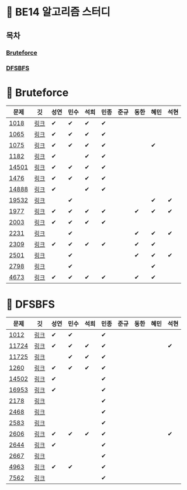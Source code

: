 # 🐶 BE14 알고리즘 스터디
## 목차
### [Bruteforce](#-bruteforce)
### [DFSBFS](#-dfsbfs)

# 📢 Bruteforce
| 문제 | &nbsp;&nbsp;깃&nbsp;&nbsp; | 성연 | 민수 | 석희 | 민종 | 준규 | 동한 | 혜민 | 석현 |
| ----- | :-----: | ----- | ----- | ----- | ----- | ----- | ----- | ----- | ----- |
|[1018](https://www.acmicpc.net/problem/1018)|[링크](./Bruteforce/Boj1018)|✔|✔|✔|✔|||||
|[1065](https://www.acmicpc.net/problem/1065)|[링크](./Bruteforce/Boj1065)|✔|✔|✔|✔|||||
|[1075](https://www.acmicpc.net/problem/1075)|[링크](./Bruteforce/Boj1075)|✔|✔|✔|✔|||✔||
|[1182](https://www.acmicpc.net/problem/1182)|[링크](./Bruteforce/Boj1182)|✔||✔|✔|||||
|[14501](https://www.acmicpc.net/problem/14501)|[링크](./Bruteforce/Boj14501)|✔|✔|✔|✔|||||
|[1476](https://www.acmicpc.net/problem/1476)|[링크](./Bruteforce/Boj1476)|✔|✔|✔|✔|||||
|[14888](https://www.acmicpc.net/problem/14888)|[링크](./Bruteforce/Boj14888)|✔||✔|✔|||||
|[19532](https://www.acmicpc.net/problem/19532)|[링크](./Bruteforce/Boj19532)||✔|||||✔|✔|
|[1977](https://www.acmicpc.net/problem/1977)|[링크](./Bruteforce/Boj1977)|✔|✔|✔|✔||✔|✔|✔|
|[2003](https://www.acmicpc.net/problem/2003)|[링크](./Bruteforce/Boj2003)|✔|✔|✔|✔|||||
|[2231](https://www.acmicpc.net/problem/2231)|[링크](./Bruteforce/Boj2231)||✔||||✔|✔|✔|
|[2309](https://www.acmicpc.net/problem/2309)|[링크](./Bruteforce/Boj2309)|✔|✔|✔|✔||✔|✔||
|[2501](https://www.acmicpc.net/problem/2501)|[링크](./Bruteforce/Boj2501)||✔||||✔|✔|✔|
|[2798](https://www.acmicpc.net/problem/2798)|[링크](./Bruteforce/Boj2798)||✔|||||✔||
|[4673](https://www.acmicpc.net/problem/4673)|[링크](./Bruteforce/Boj4673)|✔|✔|✔|✔||✔|✔||
# 📢 DFSBFS
| 문제 | &nbsp;&nbsp;깃&nbsp;&nbsp; | 성연 | 민수 | 석희 | 민종 | 준규 | 동한 | 혜민 | 석현 |
| ----- | :-----: | ----- | ----- | ----- | ----- | ----- | ----- | ----- | ----- |
|[1012](https://www.acmicpc.net/problem/1012)|[링크](./DFSBFS/Boj1012)|✔|✔||✔|||||
|[11724](https://www.acmicpc.net/problem/11724)|[링크](./DFSBFS/Boj11724)|✔|✔|✔|✔||||✔|
|[11725](https://www.acmicpc.net/problem/11725)|[링크](./DFSBFS/Boj11725)||✔|✔|✔|||||
|[1260](https://www.acmicpc.net/problem/1260)|[링크](./DFSBFS/Boj1260)|✔|✔|✔|✔|||||
|[14502](https://www.acmicpc.net/problem/14502)|[링크](./DFSBFS/Boj14502)|✔|||✔|||||
|[16953](https://www.acmicpc.net/problem/16953)|[링크](./DFSBFS/Boj16953)|✔|||✔|||||
|[2178](https://www.acmicpc.net/problem/2178)|[링크](./DFSBFS/Boj2178)||||✔|||||
|[2468](https://www.acmicpc.net/problem/2468)|[링크](./DFSBFS/Boj2468)||||✔|||||
|[2583](https://www.acmicpc.net/problem/2583)|[링크](./DFSBFS/Boj2583)||||✔|||||
|[2606](https://www.acmicpc.net/problem/2606)|[링크](./DFSBFS/Boj2606)|✔|✔|✔|✔||||✔|
|[2644](https://www.acmicpc.net/problem/2644)|[링크](./DFSBFS/Boj2644)|✔|||✔|||||
|[2667](https://www.acmicpc.net/problem/2667)|[링크](./DFSBFS/Boj2667)||||✔|||||
|[4963](https://www.acmicpc.net/problem/4963)|[링크](./DFSBFS/Boj4963)|✔|✔||✔|||||
|[7562](https://www.acmicpc.net/problem/7562)|[링크](./DFSBFS/Boj7562)||||✔|||||

